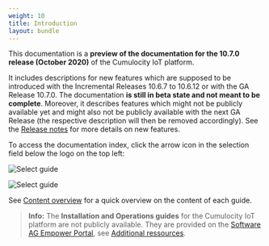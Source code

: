 ```yaml
---
weight: 10
title: Introduction
layout: bundle
---
```


This documentation is a **preview of the documentation for the 10.7.0 release (October 2020)** of the Cumulocity IoT platform.

It includes descriptions for new features which are supposed to be introduced with the Incremental Releases 10.6.7 to 10.6.12 or with the GA Release 10.7.0. The documentation **is still in beta state and not meant to be complete**. Moreover, it describes features which might not be publicly available yet and might also not be publicly available with the next GA Release (the respective description will then be removed accordingly). See the [Release notes](/release-notes/overview/) for more details on new features.

To access the documentation index, click the arrow icon in the selection field below the logo on the top left:

![Select guide](/images/about/about-docs-selection.png)

![Select guide](/images/about/about-docs-index.png)

See [Content overview](/about-doc/content-overview/) for a quick overview on the content of each guide.

>**Info:** The **Installation and Operations guides** for the Cumulocity IoT platform are not publicly available. They are provided on the [Software AG Empower Portal](https://documentation.softwareag.com/), see [Additional ressources](/about-doc/online-information/).

